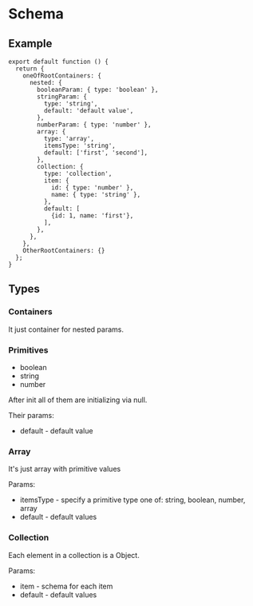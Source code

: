 # Schema

## Example

    export default function () {
      return {
        oneOfRootContainers: {
          nested: {
            booleanParam: { type: 'boolean' },
            stringParam: {
              type: 'string',
              default: 'default value',
            },
            numberParam: { type: 'number' },
            array: {
              type: 'array',
              itemsType: 'string',
              default: ['first', 'second'],
            },
            collection: {
              type: 'collection',
              item: {
                id: { type: 'number' },
                name: { type: 'string' },
              },
              default: [
                {id: 1, name: 'first'},
              ],
            },
          },
        },
        OtherRootContainers: {}
      };
    }


## Types

### Containers
It just container for nested params.

### Primitives

* boolean
* string
* number

After init all of them are initializing via null. 

Their params:

* default - default value


### Array
It's just array with primitive values

Params:

* itemsType - specify a primitive type one of: string, boolean, number, array
* default - default values


### Collection
Each element in a collection is a Object.

Params:
* item - schema for each item
* default - default values
